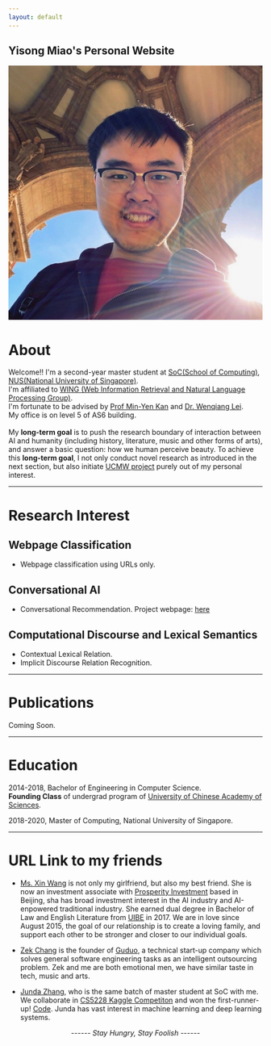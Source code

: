```yaml
---
layout: default
---
```


## Yisong Miao's Personal Website

<img class="profile-picture" src="photo.jpg">

<!-- Welcome to my personal website! -->

# About

Welcome!! I'm a second-year master student at [SoC(School of Computing)](https://www.comp.nus.edu.sg/), [NUS(National University of Singapore)](https://www.nus.edu.sg/). <br>
I'm affiliated to [WING (Web Information Retrieval and Natural Language Processing Group)](https://www.wing.nus.edu.sg/). <br>
I'm fortunate to be advised by [Prof Min-Yen Kan](https://www.comp.nus.edu.sg/~kanmy) and [Dr. Wenqiang Lei](https://sites.google.com/view/wenqianghome/home). <br>
My office is on level 5 of AS6 building. <br><br>
My <b>long-term goal</b> is to push the research boundary of interaction between AI and humanity (including history, literature, music and other forms of arts), and answer a basic question: how we human perceive beauty. To achieve this <b>long-term goal</b>, I not only conduct novel research as introduced in the next section, but also initiate [UCMW project](UCMW/index) purely out of my personal interest.

---

# Research Interest

<!-- > *"At the end of day, I don't care what other people do, I care how you understand you work."* -- What Prof Min and Wenqiang insist on our research style. -->

## Webpage Classification
- Webpage classification using URLs only.

## Conversational AI

- Conversational Recommendation.
  Project webpage: [here](http://wing.comp.nus.edu.sg/?page_id=1039)  

## Computational Discourse and Lexical Semantics

- Contextual Lexical Relation.
- Implicit Discourse Relation Recognition.  

---

# Publications

Coming Soon.

---

# Education

<!-- > I never let school interfere with my education. -- Mark Twain -->

2014-2018, Bachelor of Engineering in Computer Science. <br>
**Founding Class** of undergrad program of [University of Chinese Academy of Sciences](https://english.ucas.ac.cn/).

2018-2020, Master of Computing, National University of Singapore.

---

# URL Link to my friends

<!-- > *When Voldmolt is after you, you'd better be with your friends*. -- What Yisong learns from Harry Potter -->

- [Ms. Xin Wang](wangxinalice.com) is not only my girlfriend, but also my best friend. She is now an investment associate with [Prosperity Investment](http://www.cgpinvestment.com) based in Beijing, sha has broad investment interest in the AI industry and AI-enpowered traditional industry. She earned dual degree in Bachelor of Law and English Literature from [UIBE](http://www.uibe.edu.cn) in 2017. We are in love since August 2015, the goal of our relationship is to create a loving family, and support each other to be stronger and closer to our individual goals.

- [Zek Chang](https://twitter.com/zekchang) is the founder of [Guduo](http://www.guduokeji.com/), a technical start-up company which solves general software engineering tasks as an intelligent outsourcing problem. Zek and me are both emotional men, we have similar taste in tech, music and arts.  

- [Junda Zhang](http://aheader.org), who is the same batch of master student at SoC with me. We collaborate in [CS5228 Kaggle Competiton](https://kaggle.com/c/cs5228-article-category-prediction) and won the first-runner-up! [Code](https://github.com/YisongMiao/CS5228-project). Junda has vast interest in machine learning and deep learning systems.  

<body>
<!-- <script type="text/javascript" id="clstr_globe" src="//cdn.clustrmaps.com/globe.js?d=edk2D6NRWsf3yF00Cbk3Ts8MR2oVgXMDSn-oFxUPJ_8" width="20" height="20"></script> -->
<!-- <script type="text/javascript" id="clstr_globe" src="//cdn.clustrmaps.com/globe.js?d=edk2D6NRWsf3yF00Cbk3Ts8MR2oVgXMDSn-oFxUPJ_8"></script> -->

<script type="text/javascript" id="clustrmaps" src="//cdn.clustrmaps.com/map_v2.js?cl=ffffff&w=200&t=tt&d=edk2D6NRWsf3yF00Cbk3Ts8MR2oVgXMDSn-oFxUPJ_8&co=1cb2f2&cmo=3acc3a&cmn=ff5353&ct=ffffff"></script>

</body>

<center><i>------ Stay Hungry, Stay Foolish ------</i><br><br><br></center>




